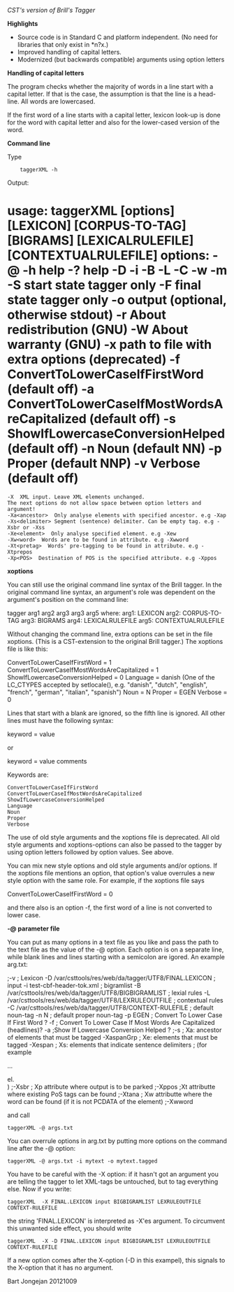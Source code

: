 *CST's version of Brill's Tagger*

**Highlights**

* Source code is in Standard C and platform independent. (No need for 
    libraries that only exist in *n?x.)
* Improved handling of capital letters.
* Modernized (but backwards compatible) arguments using option letters

**Handling of capital letters**

The program checks whether the majority of words in a line start with a
capital letter. If that is the case, the assumption is that the line
is a head-line. All words are lowercased.

If the first word of a line starts with a capital letter, lexicon look-up is
done for the word with capital letter and also for the lower-cased version of
the word.


**Command line**

Type 

        taggerXML -h

Output:    
    
usage:
taggerXML [options] [LEXICON] [CORPUS-TO-TAG] [BIGRAMS] [LEXICALRULEFILE] [CONTEXTUALRULEFILE]
options:
    -@<optionsfile>
    -h   help
    -?   help
    -D<LEXICON>
    -i<CORPUS-TO-TAG>
    -B<BIGRAMS>
    -L<LEXICALRULEFILE>
    -C<CONTEXTUALRULEFILE>
    -w<WORDLIST>
    -m<INTERMEDFILE>
    -S   start state tagger only
    -F   final state tagger only
    -o<out> output (optional, otherwise stdout)
    -r   About redistribution (GNU)
    -W   About warranty (GNU)
    -x<path> path to file with extra options (deprecated)
    -f ConvertToLowerCaseIfFirstWord (default off)
    -a ConvertToLowerCaseIfMostWordsAreCapitalized (default off)
    -s ShowIfLowercaseConversionHelped (default off)
    -n<class> Noun (default NN)
    -p<class> Proper (default NNP)
    -v Verbose (default off)
============================
    -X  XML input. Leave XML elements unchanged.
    The next options do not allow space between option letters and argument!
    -Xa<ancestor>  Only analyse elements with specified ancestor. e.g -Xap
    -Xs<delimiter> Segment (sentence) delimiter. Can be empty tag. e.g -Xsbr or -Xss
    -Xe<element>  Only analyse specified element. e.g -Xew
    -Xw<word>  Words are to be found in attribute. e.g -Xwword
    -Xt<pretag>  Words' pre-tagging to be found in attribute. e.g -Xtprepos
    -Xp<POS>  Destination of POS is the specified attribute. e.g -Xppos


**xoptions**

You can still use the original command line syntax of the Brill tagger.
In the original command line syntax, an argument's role was dependent on the
argument's position on the command line:

tagger arg1 arg2 arg3 arg3 arg5
where:
    arg1: LEXICON 
    arg2: CORPUS-TO-TAG 
    arg3: BIGRAMS 
    arg4: LEXICALRULEFILE 
    arg5: CONTEXTUALRULEFILE

Without changing the command line, extra options can be set in the file 
xoptions. (This is a CST-extension to the original Brill tagger.) The
xoptions file is like this:

ConvertToLowerCaseIfFirstWord = 1
ConvertToLowerCaseIfMostWordsAreCapitalized = 1
ShowIfLowercaseConversionHelped = 0
Language = danish  (One of the LC_CTYPES accepted by setlocale(), e.g.
 "danish", "dutch", "english", "french", "german", "italian", "spanish")
Noun = N
Proper = EGEN
Verbose = 0

Lines that start with a blank are ignored, so the fifth line is ignored.
All other lines must have the following syntax:

keyword = value

or

keyword = value comments

Keywords are:

    ConvertToLowerCaseIfFirstWord
    ConvertToLowerCaseIfMostWordsAreCapitalized
    ShowIfLowercaseConversionHelped
    Language
    Noun
    Proper
    Verbose

The use of old style arguments and the xoptions file is deprecated. All
old style arguments and xoptions-options can also be passed to the tagger
by using option letters followed by option values. See above.

You can mix new style options and old style arguments and/or options.
If the xoptions file mentions an option, that option's value overrules a
new style option with the same role. For example, if the xoptions file says

ConvertToLowerCaseIfFirstWord = 0

and there also is an option -f, the first word of a line is not converted to
lower case.

**-@ parameter file**

You can put as many options in a text file as you like and pass the path to
the text file as the value of the -@ option. Each option is on a separate line,
while blank lines and lines starting with a semicolon are igored.
An example arg.txt:


;-v
; Lexicon
-D /var/csttools/res/web/da/tagger/UTF8/FINAL.LEXICON
; input
-i test-cbf-header-tok.xml
; bigramlist
-B /var/csttools/res/web/da/tagger/UTF8/BIGBIGRAMLIST
; lexial rules
-L /var/csttools/res/web/da/tagger/UTF8/LEXRULEOUTFILE
; contextual rules
-C /var/csttools/res/web/da/tagger/UTF8/CONTEXT-RULEFILE
; default noun-tag
-n N
; default proper noun-tag
-p EGEN
; Convert To Lower Case If First Word ?
-f
; Convert To Lower Case If Most Words Are Capitalized (headlines)? 
-a 
;Show If Lowercase Conversion Helped ? 
;-s 
; Xa: ancestor of elements that must be tagged      -XaspanGrp 
; Xe: elements that must be tagged  -Xespan
; Xs: elements that indicate sentence delimiters
;           (for example <p>...</p> el. <br />) 
;-Xsbr 
; Xp attribute where output is to be parked 
;-Xppos 
;Xt  attributte where existing PoS tags can be found
;-Xtana 
; Xw attributte where the word can be found (if it is not PCDATA of the element) 
;-Xwword


and call

    taggerXML -@ args.txt

You can overrule options in arg.txt by putting more options on the command
line after the -@ option:

    taggerXML -@ args.txt -i mytext -o mytext.tagged
    



You have to be careful with the -X option: if it hasn't got an argument you
are telling the tagger to let XML-tags be untouched, but to tag everything
else. Now if you write:

    taggerXML  -X FINAL.LEXICON input BIGBIGRAMLIST LEXRULEOUTFILE CONTEXT-RULEFILE

the string 'FINAL.LEXICON' is interpreted as -X'es argument. To circumvent
this unwanted side effect, you should write

    taggerXML  -X -D FINAL.LEXICON input BIGBIGRAMLIST LEXRULEOUTFILE CONTEXT-RULEFILE

If a new option comes after the X-option (-D in this exampel), this signals
to the X-option that it has no argument.

Bart Jongejan 20121009
